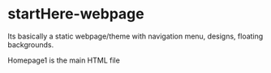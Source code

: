 # startHere-webpage
Its basically a static webpage/theme with navigation menu, designs, floating backgrounds.

Homepage1 is the main HTML file
